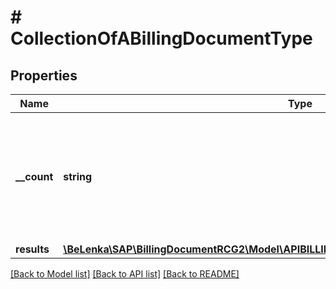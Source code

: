 # # CollectionOfABillingDocumentType

## Properties

Name | Type | Description | Notes
------------ | ------------- | ------------- | -------------
**__count** | **string** | The number of entities in the collection. Available when using the [$inlinecount](https://help.sap.com/doc/5890d27be418427993fafa6722cdc03b/Cloud/en-US/OdataV2.pdf#page&#x3D;67) query option. | [optional]
**results** | [**\BeLenka\SAP\BillingDocumentRCG2\Model\APIBILLINGDOCUMENTSRVABillingDocumentType[]**](APIBILLINGDOCUMENTSRVABillingDocumentType.md) |  | [optional]

[[Back to Model list]](../../README.md#models) [[Back to API list]](../../README.md#endpoints) [[Back to README]](../../README.md)
